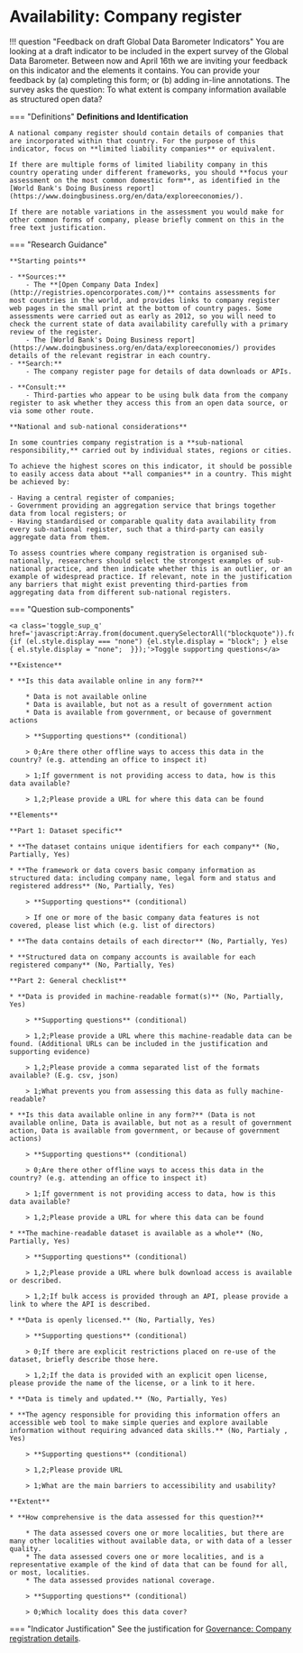 # Availability: Company register


!!! question "Feedback on draft Global Data Barometer Indicators"
    You are looking at a draft indicator to be included in the expert survey of the Global Data Barometer. Between now and April 16th we are inviting your feedback on this indicator and the elements it contains. 
    You can provide your feedback by (a) completing this form; or (b) adding in-line annotations.
The survey asks the question: To what extent is company information available as structured open data? 


    
=== "Definitions"
    **Definitions and Identification**
    
    A national company register should contain details of companies that are incorporated within that country. For the purpose of this indicator, focus on **limited liability companies** or equivalent. 
    
    If there are multiple forms of limited liability company in this country operating under different frameworks, you should **focus your assessment on the most common domestic form**, as identified in the [World Bank's Doing Business report](https://www.doingbusiness.org/en/data/exploreeconomies/).
    
    If there are notable variations in the assessment you would make for other common forms of company, please briefly comment on this in the free text justification.
    
=== "Research Guidance"
    
    **Starting points**
    
    - **Sources:**
        - The **[Open Company Data Index](http://registries.opencorporates.com/)** contains assessments for most countries in the world, and provides links to company register web pages in the small print at the bottom of country pages. Some assessments were carried out as early as 2012, so you will need to check the current state of data availability carefully with a primary review of the register.
        - The [World Bank's Doing Business report](https://www.doingbusiness.org/en/data/exploreeconomies/) provides details of the relevant registrar in each country.
    - **Search:**
        - The company register page for details of data downloads or APIs.
    
    - **Consult:**
        - Third-parties who appear to be using bulk data from the company register to ask whether they access this from an open data source, or via some other route.
    
    **National and sub-national considerations**
    
    In some countries company registration is a **sub-national responsibility,** carried out by individual states, regions or cities.
    
    To achieve the highest scores on this indicator, it should be possible to easily access data about **all companies** in a country. This might be achieved by:
    
    - Having a central register of companies;
    - Government providing an aggregation service that brings together data from local registers; or
    - Having standardised or comparable quality data availability from every sub-national register, such that a third-party can easily aggregate data from them.
    
    To assess countries where company registration is organised sub-nationally, researchers should select the strongest examples of sub-national practice, and then indicate whether this is an outlier, or an example of widespread practice. If relevant, note in the justification any barriers that might exist preventing third-parties from aggregating data from different sub-national registers.

=== "Question sub-components"

    <a class='toggle_sup_q' href='javascript:Array.from(document.querySelectorAll("blockquote")).forEach(function(el) {if (el.style.display === "none") {el.style.display = "block"; } else { el.style.display = "none";  }});'>Toggle supporting questions</a>
    
    **Existence**
    
    * **Is this data available online in any form?**
    
        * Data is not available online
        * Data is available, but not as a result of government action
        * Data is available from government, or because of government actions
    
        > **Supporting questions** (conditional)
    
        > 0;Are there other offline ways to access this data in the country? (e.g. attending an office to inspect it)
    
        > 1;If government is not providing access to data, how is this data available? 
    
        > 1,2;Please provide a URL for where this data can be found
    
    **Elements**
    
    **Part 1: Dataset specific**
    
    * **The dataset contains unique identifiers for each company** (No, Partially, Yes)
    
    * **The framework or data covers basic company information as structured data: including company name, legal form and status and registered address** (No, Partially, Yes)
    
        > **Supporting questions** (conditional)
    
        > If one or more of the basic company data features is not covered, please list which (e.g. list of directors)
    
    * **The data contains details of each director** (No, Partially, Yes)
    
    * **Structured data on company accounts is available for each registered company** (No, Partially, Yes)
    
    **Part 2: General checklist**
    
    * **Data is provided in machine-readable format(s)** (No, Partially, Yes)
    
        > **Supporting questions** (conditional)
    
        > 1,2;Please provide a URL where this machine-readable data can be found. (Additional URLs can be included in the justification and supporting evidence)
    
        > 1,2;Please provide a comma separated list of the formats available? (E.g. csv, json)
    
        > 1;What prevents you from assessing this data as fully machine-readable? 
    
    * **Is this data available online in any form?** (Data is not available online, Data is available, but not as a result of government action, Data is available from government, or because of government actions)
    
        > **Supporting questions** (conditional)
    
        > 0;Are there other offline ways to access this data in the country? (e.g. attending an office to inspect it)
    
        > 1;If government is not providing access to data, how is this data available? 
    
        > 1,2;Please provide a URL for where this data can be found
    
    * **The machine-readable dataset is available as a whole** (No, Partially, Yes)
    
        > **Supporting questions** (conditional)
    
        > 1,2;Please provide a URL where bulk download access is available or described.
    
        > 1,2;If bulk access is provided through an API, please provide a link to where the API is described.
    
    * **Data is openly licensed.** (No, Partially, Yes)
    
        > **Supporting questions** (conditional)
    
        > 0;If there are explicit restrictions placed on re-use of the dataset, briefly describe those here.
    
        > 1,2;If the data is provided with an explicit open license, please provide the name of the license, or a link to it here.
    
    * **Data is timely and updated.** (No, Partially, Yes)
    
    * **The agency responsible for providing this information offers an accessible web tool to make simple queries and explore available information without requiring advanced data skills.** (No, Partialy , Yes)
    
        > **Supporting questions** (conditional)
    
        > 1,2;Please provide URL
    
        > 1;What are the main barriers to accessibility and usability?
    
    **Extent**
    
    * **How comprehensive is the data assessed for this question?**
    
        * The data assessed covers one or more localities, but there are many other localities without available data, or with data of a lesser quality.
        * The data assessed covers one or more localities, and is a representative example of the kind of data that can be found for all, or most, localities.
        * The data assessed provides national coverage.
    
        > **Supporting questions** (conditional)
    
        > 0;Which locality does this data cover?


=== "Indicator Justification"
     See the justification for [Governance: Company registration details](https://www.notion.so/Governance-Company-registration-details-634d143946804756b7dd51ec0960ee96).